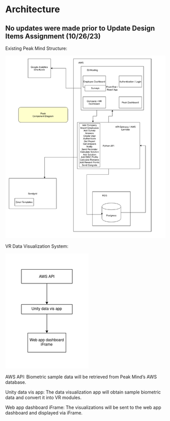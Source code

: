 # Architecture
## No updates were made prior to Update Design Items Assignment (10/26/23)

Existing Peak Mind Structure: 
  
![](image2.png)

VR Data Visualization System: 

![](image3.png)

AWS API: Biometric sample data will be retrieved from Peak Mind’s AWS database. 

Unity data vis app: The data visualization app will obtain sample biometric data and convert it into VR modules. 

Web app dashboard iFrame: The visualizations will be sent to the web app dashboard and displayed via iFrame. 
